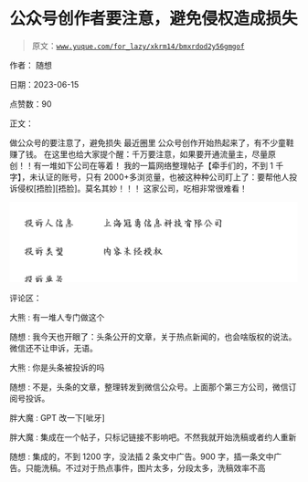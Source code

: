 # 公众号创作者要注意，避免侵权造成损失

> 原文：[`www.yuque.com/for_lazy/xkrm14/bmxrdod2y56gmgof`](https://www.yuque.com/for_lazy/xkrm14/bmxrdod2y56gmgof)

作者： 随想

日期：2023-06-15

点赞数：90

正文：

做公众号的要注意了，避免损失 最近圈里 公众号创作开始热起来了，有不少童鞋赚了钱。 在这里也给大家提个醒：千万要注意，如果要开通流量主，尽量原创！！有一堆如下公司在等着！ 我的一篇网络整理帖子【牵手们的，不到 1 千字】，未认证的账号，只有 2000+多浏览量，也被这种种公司盯上了：要帮他人投诉侵权[捂脸][捂脸]。莫名其妙！！！ 这家公司，吃相非常很难看！

![](img/312a1d88801cf9a1c1aa3b4eaaec13e3.png)  

评论区：

大熊 : 有一堆人专门做这个

随想 : 我今天也开眼了：头条公开的文章，关于热点新闻的，也会啥版权的说法。微信还不让申诉，无语。

大熊 : 你是头条被投诉的吗

随想 : 不是，头条的文章，整理转发到微信公众号。上面那个第三方公司，微信订阅号投诉。

胖大魔 : GPT 改一下[呲牙]

胖大魔 : 集成在一个帖子，只标记链接不影响吧。不然我就开始洗稿或者约人重新

随想 : 集成的，不到 1200 字，没法插 2 条文中广告。900 字，插一条文中广告。只能洗稿。不过对于热点事件，图片太多，分段太多，洗稿效率不高



